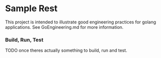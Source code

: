 # Sample Rest

This project is intended to illustrate good engineering practices for golang applications. See GoEngineering.md for more information.

### Build, Run, Test

TODO once theres actually something to build, run and test.